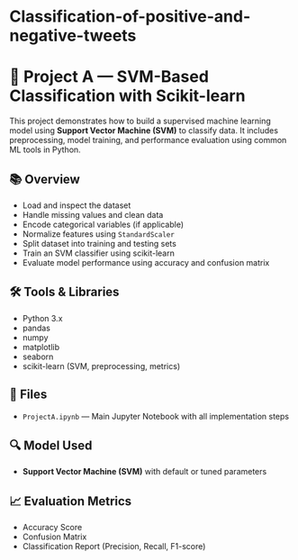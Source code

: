 # Classification-of-positive-and-negative-tweets
# 🧠 Project A — SVM-Based Classification with Scikit-learn

This project demonstrates how to build a supervised machine learning model using **Support Vector Machine (SVM)** to classify data. It includes preprocessing, model training, and performance evaluation using common ML tools in Python.

## 📚 Overview

- Load and inspect the dataset
- Handle missing values and clean data
- Encode categorical variables (if applicable)
- Normalize features using `StandardScaler`
- Split dataset into training and testing sets
- Train an SVM classifier using scikit-learn
- Evaluate model performance using accuracy and confusion matrix

## 🛠️ Tools & Libraries

- Python 3.x
- pandas
- numpy
- matplotlib
- seaborn
- scikit-learn (SVM, preprocessing, metrics)

## 📂 Files

- `ProjectA.ipynb` — Main Jupyter Notebook with all implementation steps

## 🔍 Model Used

- **Support Vector Machine (SVM)** with default or tuned parameters

## 📈 Evaluation Metrics

- Accuracy Score
- Confusion Matrix
- Classification Report (Precision, Recall, F1-score)

